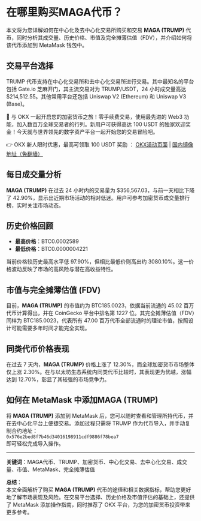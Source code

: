 # 在哪里购买MAGA代币？

本文将为您详解如何在中心化及去中心化交易所购买和交易 **MAGA (TRUMP)** 代币，同时分析其成交量、历史价格、市值及完全摊薄估值（FDV），并介绍如何将该代币添加到 MetaMask 钱包中。

## 交易平台选择

TRUMP 代币支持在中心化交易所和去中心化交易所进行交易。其中最知名的平台包括 Gate.io 芝麻开门，其主流交易对为 TRUMP/USDT，24 小时成交量高达 $214,512.55。其他常用平台还包括 Uniswap V2 (Ethereum) 和 Uniswap V3 (Base)。

🚀 与 OKX 一起开启您的加密货币之旅！零手续费交易，使用最先进的 Web3 功能，加入数百万全球交易者的行列。新用户可获得高达 100 USDT 的独家欢迎奖金！今天就与世界领先的数字资产平台一起开始您的交易冒险吧。

👉 OKX 新人限时优惠，最高可领取 100 USDT 奖励 ： [OKX活动页面](https://bit.ly/OKXe) | [国内镜像地址（免翻墙）](https://bit.ly/okX)

## 每日成交量分析

**MAGA (TRUMP)** 在过去 24 小时内的交易量为 $356,567.03，与前一天相比下降了 42.90%，显示出近期市场活动的相对低迷。用户可参考加密货币成交量排行榜，实时关注市场动态。

## 历史价格回顾

- **最高价格**：BTC0.0002589  
- **最低价格**：BTC0.0000004221  

当前价格较历史最高水平低 97.90%，但相比最低价则高出约 3080.10%。这一价格波动反映了市场的高风险与潜在高收益特性。

## 市值与完全摊薄估值 (FDV)

目前，**MAGA (TRUMP)** 的市值约为 BTC185.0023，依据当前流通的 45.02 百万代币计算得出，并在 CoinGecko 平台中排名第 1227 位。其完全摊薄估值（FDV）同样为 BTC185.0023，代表所有 47.00 百万代币全部流通时的理论市值，按照设计可能需要多年时间才能完全实现。

## 同类代币价格表现

在过去 7 天内，**MAGA (TRUMP)** 价格上涨了 12.30%，而全球加密货币市场整体仅上涨 2.30%。在与以太坊生态系统内同类代币比较时，其表现更为优越，涨幅达到 12.70%，彰显了其较强的市场竞争力。  

## 如何在 MetaMask 中添加MAGA (TRUMP)

将 **MAGA (TRUMP)** 添加到 MetaMask 后，您可以随时查看和管理所持代币，并在去中心化平台上便捷交易。添加过程只需将 TRUMP 作为代币导入，并手动复制合约地址：  
`0x576e2bed8f7b46d34016198911cdf9886f78bea7`  
即可轻松完成导入操作。

---

**关键词**：MAGA代币、TRUMP、加密货币、中心化交易、去中心化交易、成交量、市值、MetaMask、完全摊薄估值

**总结**：  
本文全面解析了购买 **MAGA (TRUMP)** 代币的途径和相关数据指标，帮助您更好地了解市场表现及风险。在交易平台选择、历史价格及市值评估的基础上，还提供了 MetaMask 添加操作指南，同时推荐了 OKX 平台，为您的加密货币投资带来更多参考。